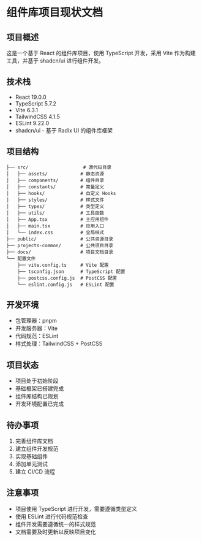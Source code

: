 # 组件库项目现状文档

## 项目概述
这是一个基于 React 的组件库项目，使用 TypeScript 开发，采用 Vite 作为构建工具，并基于 shadcn/ui 进行组件开发。

## 技术栈
- React 19.0.0
- TypeScript 5.7.2
- Vite 6.3.1
- TailwindCSS 4.1.5
- ESLint 9.22.0
- shadcn/ui - 基于 Radix UI 的组件库框架

## 项目结构
```
├── src/                    # 源代码目录
│   ├── assets/            # 静态资源
│   ├── components/        # 组件目录
│   ├── constants/         # 常量定义
│   ├── hooks/             # 自定义 Hooks
│   ├── styles/            # 样式文件
│   ├── types/             # 类型定义
│   ├── utils/             # 工具函数
│   ├── App.tsx            # 主应用组件
│   ├── main.tsx           # 应用入口
│   └── index.css          # 全局样式
├── public/                # 公共资源目录
├── projects-common/       # 公共项目目录
├── docs/                  # 项目文档目录
└── 配置文件
    ├── vite.config.ts     # Vite 配置
    ├── tsconfig.json      # TypeScript 配置
    ├── postcss.config.js  # PostCSS 配置
    └── eslint.config.js   # ESLint 配置
```

## 开发环境
- 包管理器：pnpm
- 开发服务器：Vite
- 代码规范：ESLint
- 样式处理：TailwindCSS + PostCSS

## 项目状态
- 项目处于初始阶段
- 基础框架已搭建完成
- 组件库结构已规划
- 开发环境配置已完成

## 待办事项
1. 完善组件库文档
2. 建立组件开发规范
3. 实现基础组件
4. 添加单元测试
5. 建立 CI/CD 流程

## 注意事项
- 项目使用 TypeScript 进行开发，需要遵循类型定义
- 使用 ESLint 进行代码规范检查
- 组件开发需要遵循统一的样式规范
- 文档需要及时更新以反映项目变化 